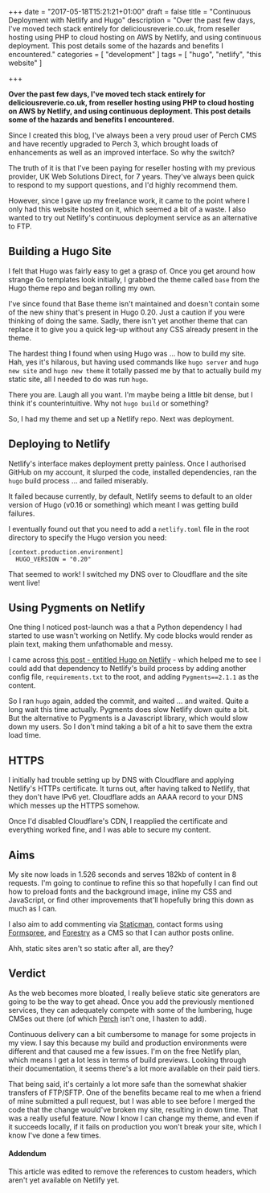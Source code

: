 +++
date = "2017-05-18T15:21:21+01:00"
draft = false
title = "Continuous Deployment with Netlify and Hugo"
description = "Over the past few days, I've moved tech stack entirely for deliciousreverie.co.uk, from reseller hosting using PHP to cloud hosting on AWS by Netlify, and using continuous deployment. This post details some of the hazards and benefits I encountered."
categories = [
  "development"
]
tags = [ 
    "hugo", 
    "netlify",
    "this website"
]

+++

**Over the past few days, I've moved tech stack entirely for deliciousreverie.co.uk, from reseller hosting using PHP to cloud hosting on AWS by Netlify, and using continuous deployment. This post details some of the hazards and benefits I encountered.** 

Since I created this blog, I've always been a very proud user of Perch CMS and have recently upgraded to Perch 3, which brought loads of enhancements as well as an improved interface. So why the switch?

The truth of it is that I've been paying for reseller hosting with my previous provider, UK Web Solutions Direct, for 7 years. They've always been quick to respond to my support questions, and I'd highly recommend them.

However, since I gave up my freelance work, it came to the point where I only had this website hosted on it, which seemed a bit of a waste. I also wanted to try out Netlify's continuous deployment service as an alternative to FTP.

## Building a Hugo Site

I felt that Hugo was fairly easy to get a grasp of. Once you get around how strange Go templates look initially, I grabbed the theme called `base` from the Hugo theme repo and began rolling my own.

I've since found that Base theme isn't maintained and doesn't contain some of the new shiny that's present in Hugo 0.20. Just a caution if you were thinking of doing the same. Sadly, there isn't yet another theme that can replace it to give you a quick leg-up without any CSS already present in the theme.

The hardest thing I found when using Hugo was ... how to build my site. Hah, yes it's hilarous, but having used commands like `hugo server` and `hugo new site` and `hugo new theme` it totally passed me by that to actually build my static site, all I needed to do was run `hugo`.

There you are. Laugh all you want. I'm maybe being a little bit dense, but I think it's counterintuitive. Why not `hugo build` or something?

So, I had my theme and set up a Netlify repo. Next was deployment.

## Deploying to Netlify

Netlify's interface makes deployment pretty painless. Once I authorised GitHub on my account, it slurped the code, installed dependencies, ran the `hugo` build process ... and failed miserably.

It failed because currently, by default, Netlify seems to default to an older version of Hugo (v0.16 or something) which meant I was getting build failures.

I eventually found out that you need to add a `netlify.toml` file in the root directory to specify the Hugo version you need:

```
[context.production.environment]
  HUGO_VERSION = "0.20"
```

That seemed to work! I switched my DNS over to Cloudflare and the site went live!


## Using Pygments on Netlify

One thing I noticed post-launch was a that a Python dependency I had started to use wasn't working on Netlify. My code blocks would render as plain text, making them unfathomable and messy.

I came across [this post - entitled Hugo on Netlify](https://discuss.gohugo.io/t/hugo-on-netlify/1505/10) - which helped me to see I could add that dependency to Netlify's build process by adding another config file, `requirements.txt` to the root, and adding `Pygments==2.1.1` as the content.

So I ran `hugo` again, added the commit, and waited ... and waited. Quite a long wait this time actually. Pygments does slow Netlify down quite a bit. But the alternative to Pygments is a Javascript library, which would slow down my users. So I don't mind taking a bit of a hit to save them the extra load time.


## HTTPS

I initially had trouble setting up by DNS with Cloudflare and applying Netlify's HTTPs certificate. It turns out, after having talked to Netlify, that they don't have IPv6 yet. Cloudflare adds an AAAA record to your DNS which messes up the HTTPS somehow. 

Once I'd disabled Cloudflare's CDN, I reapplied the certificate and everything worked fine, and I was able to secure my content.


## Aims

My site now loads in 1.526 seconds and serves 182kb of content in 8 requests. I'm going to continue to refine this so that hopefully I can find out how to preload fonts and the background image, inline my CSS and JavaScript, or find other improvements that'll hopefully bring this down as much as I can.

I also aim to add commenting via [Staticman](https://staticman.net), contact forms using [Formspree](https://formspree.io), and [Forestry](https://forestry.io) as a CMS so that I can author posts online.

Ahh, static sites aren't so static after all, are they?

## Verdict

As the web becomes more bloated, I really believe static site generators are going to be the way to get ahead. Once you add the previously mentioned services, they can adequately compete with some of the lumbering, huge CMSes out there (of which [Perch](https://grabaperch.com) isn't one, I hasten to add).

Continuous delivery can a bit cumbersome to manage for some projects in my view. I say this because my build and production environments were different and that caused me a few issues. I'm on the free Netlify plan, which means I get a lot less in terms of build previews. Looking through their documentation, it seems there's a lot more available on their paid tiers.

That being said, it's certainly a lot more safe than the somewhat shakier transfers of FTP/SFTP. One of the benefits became real to me when a friend of mine submitted a pull request, but I was able to see before I merged the code that the change would've broken my site, resulting in down time. That was a really useful feature. Now I know I can change my theme, and even if it succeeds locally, if it fails on production you won't break your site, which I know I've done a few times.


#### Addendum

This article was edited to remove the references to custom headers, which aren't yet available on Netlify yet.
